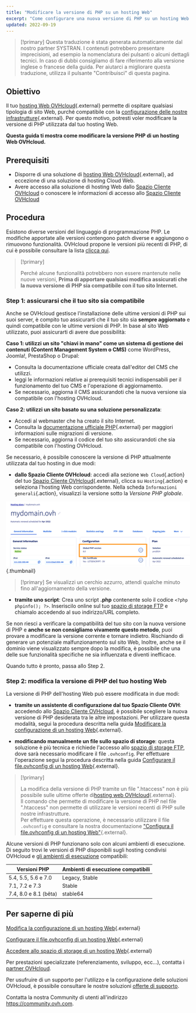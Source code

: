 ```yaml
---
title: "Modificare la versione di PHP su un hosting Web"
excerpt: "Come configurare una nuova versione di PHP su un hosting Web OVHcloud"
updated: 2022-09-19
---
```


> [!primary]
> Questa traduzione è stata generata automaticamente dal nostro partner SYSTRAN. I contenuti potrebbero presentare imprecisioni, ad esempio la nomenclatura dei pulsanti o alcuni dettagli tecnici. In caso di dubbi consigliamo di fare riferimento alla versione inglese o francese della guida. Per aiutarci a migliorare questa traduzione, utilizza il pulsante "Contribuisci" di questa pagina.
>

## Obiettivo

Il tuo [hosting Web OVHcloud](https://www.ovhcloud.com/it/web-hosting/){.external} permette di ospitare qualsiasi tipologia di sito Web, purché compatibile con la [configurazione delle nostre infrastrutture](https://webhosting-infos.hosting.ovh.net){.external}. Per questo motivo, potresti voler modificare la versione di PHP utilizzata dal tuo hosting Web.

**Questa guida ti mostra come modificare la versione PHP di un hosting Web OVHcloud.**

## Prerequisiti

- Disporre di una soluzione di [hosting Web OVHcloud](https://www.ovhcloud.com/it/web-hosting/){.external}, ad eccezione di una soluzione di hosting Cloud Web.
- Avere accesso alla soluzione di hosting Web dallo [Spazio Cliente OVHcloud](https://www.ovh.com/auth/?action=gotomanager&from=https://www.ovh.it/&ovhSubsidiary=it) o conoscere le informazioni di accesso allo [Spazio Cliente OVHcloud](/pages/web_cloud/web_hosting/ftp_connection) 

## Procedura

Esistono diverse versioni del linguaggio di programmazione PHP. Le modifiche apportate alle versioni contengono patch diverse e aggiungono o rimuovono funzionalità. OVHcloud propone le versioni più recenti di PHP, di cui è possibile consultare la lista [clicca qui](https://www.ovhcloud.com/it/web-hosting/uc-programming-language/). 

> [!primary]
>
> Perché alcune funzionalità potrebbero non essere mantenute nelle nuove versioni, **Prima di apportare qualsiasi modifica assicurati che la nuova versione di PHP sia compatibile con il tuo sito Internet.**
>

### Step 1: assicurarsi che il tuo sito sia compatibile

Anche se OVHcloud gestisce l'installazione delle ultime versioni di PHP sui suoi server, è compito tuo assicurarti che il tuo sito sia **sempre aggiornato** e quindi compatibile con le ultime versioni di PHP. In base al sito Web utilizzato, puoi assicurarti di avere due possibilità:

**Caso 1: utilizzi un sito "chiavi in mano" come un sistema di gestione dei contenuti (Content Management System o CMS)** come WordPress, Joomla!, PrestaShop o Drupal: 

- Consulta la documentazione ufficiale creata dall'editor del CMS che utilizzi.
- leggi le informazioni relative ai prerequisiti tecnici indispensabili per il funzionamento del tuo CMS e l'operazione di aggiornamento.
- Se necessario, aggiorna il CMS assicurandoti che la nuova versione sia compatibile con l'hosting OVHcloud.

**Caso 2: utilizzi un sito basato su una soluzione personalizzata**: 

- Accedi al webmaster che ha creato il sito Internet.
- Consulta la [documentazione ufficiale PHP](http://php.net/manual/en/appendices.php){.external} per maggiori informazioni sulle migrazioni di versione.
- Se necessario, aggiorna il codice del tuo sito assicurandoti che sia compatibile con l'hosting OVHcloud.

Se necessario, è possibile conoscere la versione di PHP attualmente utilizzata dal tuo hosting in due modi:

- **dallo Spazio Cliente OVHcloud**: accedi alla sezione `Web Cloud`{.action} del tuo [Spazio Cliente OVHcloud](https://www.ovh.com/auth/?action=gotomanager&from=https://www.ovh.it/&ovhSubsidiary=it){.external}, clicca su `Hosting`{.action} e seleziona l'hosting Web corrispondente. Nella scheda `Informazioni generali`{.action}, visualizzi la versione sotto la *Versione PHP globale*. 

![phpversion](images/change-php-version-step1.png){.thumbnail}

> [!primary]
> Se visualizzi un cerchio azzurro, attendi qualche minuto fino all'aggiornamento della versione.
>

- **tramite uno script**: Crea uno script **.php** contenente solo il codice `<?php phpinfo(); ?>`. Inseriscilo online sul tuo [spazio di storage FTP](/pages/web_cloud/web_hosting/ftp_connection) e chiamalo accedendo al suo indirizzo/URL completo.

Se non riesci a verificare la compatibilità del tuo sito con la nuova versione di PHP e **anche se non consigliamo vivamente questo metodo**, puoi provare a modificare la versione corrente e tornare indietro. Rischiando di generare un potenziale malfunzionamento sul sito Web, Inoltre, anche se il dominio viene visualizzato sempre dopo la modifica, è possibile che una delle sue funzionalità specifiche ne sia influenzata e diventi inefficace. 

Quando tutto è pronto, passa allo Step 2.

### Step 2: modifica la versione di PHP del tuo hosting Web

La versione di PHP dell'hosting Web può essere modificata in due modi:

- **tramite un assistente di configurazione dal tuo Spazio Cliente OVH**: accedendo allo [Spazio Cliente OVHcloud](https://www.ovh.com/auth/?action=gotomanager&from=https://www.ovh.it/&ovhSubsidiary=it), è possibile scegliere la nuova versione di PHP desiderata tra le altre impostazioni. Per utilizzare questa modalità, segui la procedura descritta nella guida [Modificare la configurazione di un hosting Web](/pages/web_cloud/web_hosting/configure_your_web_hosting){.external}.

- **modificando manualmente un file sullo spazio di storage**: questa soluzione è più tecnica e richiede l'accesso allo [spazio di storage FTP](/pages/web_cloud/web_hosting/ftp_connection), dove sarà necessario modificare il file `.ovhconfig`. Per effettuare l'operazione segui la procedura descritta nella guida [Configurare il file.ovhconfig di un hosting Web](/pages/web_cloud/web_hosting/configure_your_web_hosting){.external}.

> [!primary]
>
> La modifica della versione di PHP tramite un file ".htaccess" non è più possibile sulle ultime offerte di[hosting web OVHcloud](https://www.ovhcloud.com/it/web-hosting/){.external}.<br>
> Il comando che permette di modificare la versione di PHP nel file ".htaccess" non permette di utilizzare le versioni recenti di PHP sulle nostre infrastrutture.<br>
> Per effettuare questa operazione, è necessario utilizzare il file `.ovhconfig` e consultare la nostra documentazione ["Configura il file.ovhconfig di un hosting Web"](/pages/web_cloud/web_hosting/configure_your_web_hosting){.external}.
>

Alcune versioni di PHP funzionano solo con alcuni ambienti di esecuzione. Di seguito trovi le versioni di PHP disponibili sugli hosting condivisi OVHcloud e [gli ambienti di esecuzione](/pages/web_cloud/web_hosting/configure_your_web_hosting) compatibili:

|Versioni PHP| Ambienti di esecuzione compatibili|
|---|---|
|5.4, 5.5, 5.6 e 7.0|Legacy, Stable|
|7.1, 7.2 e 7.3|Stable|
|7.4, 8.0 e 8.1 (bêta)|stable64|

## Per saperne di più

[Modifica la configurazione di un hosting Web](/pages/web_cloud/web_hosting/configure_your_web_hosting){.external}

[Configurare il file.ovhconfig di un hosting Web](/pages/web_cloud/web_hosting/configure_your_web_hosting){.external}

[Accedere allo spazio di storage di un hosting Web](/pages/web_cloud/web_hosting/ftp_connection){.external}

Per prestazioni specializzate (referenziamento, sviluppo, ecc...), contatta i [partner OVHcloud](https://partner.ovhcloud.com/it/directory/).

Per usufruire di un supporto per l'utilizzo e la configurazione delle soluzioni OVHcloud, è possibile consultare le nostre soluzioni [offerte di supporto](https://www.ovhcloud.com/it/support-levels/).

Contatta la nostra Community di utenti all'indirizzo <https://community.ovh.com>.

